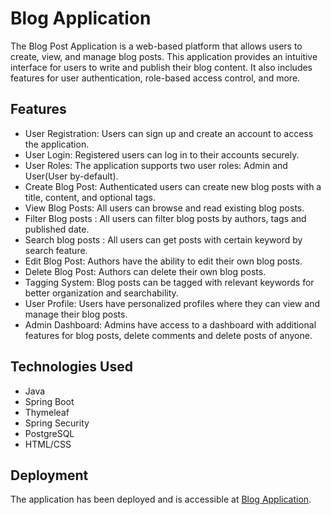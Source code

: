 # Blog Application

The Blog Post Application is a web-based platform that allows users to create, view, and manage blog posts. This application provides an intuitive interface for users to write and publish their blog content. It also includes features for user authentication, role-based access control, and more.

## Features
* User Registration: Users can sign up and create an account to access the application.
* User Login: Registered users can log in to their accounts securely.
* User Roles: The application supports two user roles: Admin and User(User by-default).
* Create Blog Post: Authenticated users can create new blog posts with a title, content, and optional tags.
* View Blog Posts: All users can browse and read existing blog posts.
* Filter Blog posts : All users can filter blog posts by authors, tags and published date.
* Search blog posts : All users can get posts with certain keyword by search feature.
* Edit Blog Post: Authors have the ability to edit their own blog posts.
* Delete Blog Post: Authors can delete their own blog posts.
* Tagging System: Blog posts can be tagged with relevant keywords for better organization and searchability.
* User Profile: Users have personalized profiles where they can view and manage their blog posts.
* Admin Dashboard: Admins have access to a dashboard with additional features for blog posts, delete comments and delete posts of anyone.

## Technologies Used
* Java
* Spring Boot
* Thymeleaf
* Spring Security
* PostgreSQL
* HTML/CSS

## Deployment

The application has been deployed and is accessible at [Blog Application](blogapplication-production.up.railway.app).

